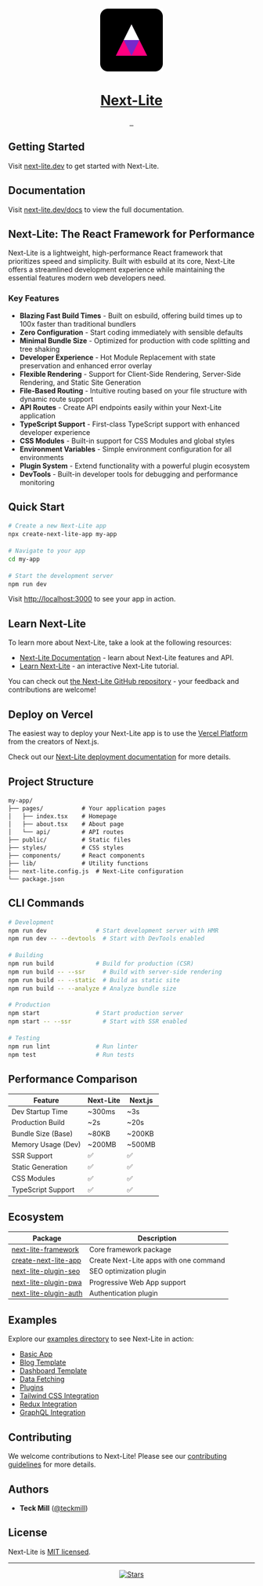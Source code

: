 <p align="center">
  <a href="https://github.com/Nom-nom-hub/next-lite-main">
    <img src="https://raw.githubusercontent.com/Nom-nom-hub/next-lite-main/main/public/next-lite-logo.svg" height="128">
    <h1 align="center">Next-Lite</h1>
  </a>
</p>

<p align="center">
  <a aria-label="NPM version" href="https://www.npmjs.com/package/next-lite-framework">
    <img alt="" src="https://img.shields.io/npm/v/next-lite-framework.svg?style=for-the-badge&labelColor=000000">
  </a>
  <a aria-label="License" href="https://github.com/Nom-nom-hub/next-lite-main/blob/main/LICENSE">
    <img alt="" src="https://img.shields.io/npm/l/next-lite-framework.svg?style=for-the-badge&labelColor=000000">
  </a>
  <a aria-label="Join the community on GitHub" href="https://github.com/Nom-nom-hub/next-lite-main/discussions">
    <img alt="" src="https://img.shields.io/badge/Join%20the%20community-blueviolet.svg?style=for-the-badge&logo=github&labelColor=000000&logoWidth=20">
  </a>
</p>

## Getting Started

Visit [next-lite.dev](https://github.com/Nom-nom-hub/next-lite-main) to get started with Next-Lite.

## Documentation

Visit [next-lite.dev/docs](https://github.com/Nom-nom-hub/next-lite-main/tree/main/docs) to view the full documentation.

## Next-Lite: The React Framework for Performance

Next-Lite is a lightweight, high-performance React framework that prioritizes speed and simplicity. Built with esbuild at its core, Next-Lite offers a streamlined development experience while maintaining the essential features modern web developers need.

### Key Features

- **Blazing Fast Build Times** - Built on esbuild, offering build times up to 100x faster than traditional bundlers
- **Zero Configuration** - Start coding immediately with sensible defaults
- **Minimal Bundle Size** - Optimized for production with code splitting and tree shaking
- **Developer Experience** - Hot Module Replacement with state preservation and enhanced error overlay
- **Flexible Rendering** - Support for Client-Side Rendering, Server-Side Rendering, and Static Site Generation
- **File-Based Routing** - Intuitive routing based on your file structure with dynamic route support
- **API Routes** - Create API endpoints easily within your Next-Lite application
- **TypeScript Support** - First-class TypeScript support with enhanced developer experience
- **CSS Modules** - Built-in support for CSS Modules and global styles
- **Environment Variables** - Simple environment configuration for all environments
- **Plugin System** - Extend functionality with a powerful plugin ecosystem
- **DevTools** - Built-in developer tools for debugging and performance monitoring

## Quick Start

```bash
# Create a new Next-Lite app
npx create-next-lite-app my-app

# Navigate to your app
cd my-app

# Start the development server
npm run dev
```

Visit [http://localhost:3000](http://localhost:3000) to see your app in action.

## Learn Next-Lite

To learn more about Next-Lite, take a look at the following resources:

- [Next-Lite Documentation](https://github.com/Nom-nom-hub/next-lite-main/tree/main/docs) - learn about Next-Lite features and API.
- [Learn Next-Lite](https://github.com/Nom-nom-hub/next-lite-main/tree/main/examples) - an interactive Next-Lite tutorial.

You can check out [the Next-Lite GitHub repository](https://github.com/Nom-nom-hub/next-lite-main) - your feedback and contributions are welcome!

## Deploy on Vercel

The easiest way to deploy your Next-Lite app is to use the [Vercel Platform](https://vercel.com/new?utm_source=github&utm_medium=readme&utm_campaign=next-lite) from the creators of Next.js.

Check out our [Next-Lite deployment documentation](https://github.com/Nom-nom-hub/next-lite-main/tree/main/docs/deployment.md) for more details.

## Project Structure

```
my-app/
├── pages/           # Your application pages
│   ├── index.tsx    # Homepage
│   ├── about.tsx    # About page
│   └── api/         # API routes
├── public/          # Static files
├── styles/          # CSS styles
├── components/      # React components
├── lib/             # Utility functions
├── next-lite.config.js  # Next-Lite configuration
└── package.json
```

## CLI Commands

```bash
# Development
npm run dev              # Start development server with HMR
npm run dev -- --devtools  # Start with DevTools enabled

# Building
npm run build            # Build for production (CSR)
npm run build -- --ssr     # Build with server-side rendering
npm run build -- --static  # Build as static site
npm run build -- --analyze # Analyze bundle size

# Production
npm start                # Start production server
npm start -- --ssr         # Start with SSR enabled

# Testing
npm run lint             # Run linter
npm test                 # Run tests
```

## Performance Comparison

| Feature              | Next-Lite | Next.js |
|---------------------|-----------|---------|
| Dev Startup Time    | ~300ms    | ~3s     |
| Production Build    | ~2s       | ~20s    |
| Bundle Size (Base)  | ~80KB     | ~200KB  |
| Memory Usage (Dev)  | ~200MB    | ~500MB  |
| SSR Support         | ✅        | ✅      |
| Static Generation   | ✅        | ✅      |
| CSS Modules         | ✅        | ✅      |
| TypeScript Support  | ✅        | ✅      |

## Ecosystem

| Package | Description |
|---------|-------------|
| [next-lite-framework](https://www.npmjs.com/package/next-lite-framework) | Core framework package |
| [create-next-lite-app](https://www.npmjs.com/package/create-next-lite-app) | Create Next-Lite apps with one command |
| [next-lite-plugin-seo](https://github.com/Nom-nom-hub/next-lite-main/tree/main/plugins/seo-plugin.js) | SEO optimization plugin |
| [next-lite-plugin-pwa](https://github.com/Nom-nom-hub/next-lite-main/tree/main/plugins/pwa-plugin.js) | Progressive Web App support |
| [next-lite-plugin-auth](https://github.com/Nom-nom-hub/next-lite-main/tree/main/plugins/auth-plugin.js) | Authentication plugin |

## Examples

Explore our [examples directory](https://github.com/Nom-nom-hub/next-lite-main/tree/main/examples) to see Next-Lite in action:

- [Basic App](https://github.com/Nom-nom-hub/next-lite-main/tree/main/examples/basic)
- [Blog Template](https://github.com/Nom-nom-hub/next-lite-main/tree/main/examples/blog)
- [Dashboard Template](https://github.com/Nom-nom-hub/next-lite-main/tree/main/examples/dashboard)
- [Data Fetching](https://github.com/Nom-nom-hub/next-lite-main/tree/main/examples/data-fetching)
- [Plugins](https://github.com/Nom-nom-hub/next-lite-main/tree/main/examples/plugins)
- [Tailwind CSS Integration](https://github.com/Nom-nom-hub/next-lite-main/tree/main/examples/tailwind)
- [Redux Integration](https://github.com/Nom-nom-hub/next-lite-main/tree/main/examples/redux)
- [GraphQL Integration](https://github.com/Nom-nom-hub/next-lite-main/tree/main/examples/graphql)

## Contributing

We welcome contributions to Next-Lite! Please see our [contributing guidelines](CONTRIBUTING.md) for more details.

## Authors

- **Teck Mill** ([@teckmill](https://github.com/teckmill))

## License

Next-Lite is [MIT licensed](LICENSE).

---

<p align="center">
  <a href="https://github.com/Nom-nom-hub/next-lite-main/stargazers">
    <img src="https://img.shields.io/github/stars/Nom-nom-hub/next-lite-main?style=social" alt="Stars">
  </a>
</p>
